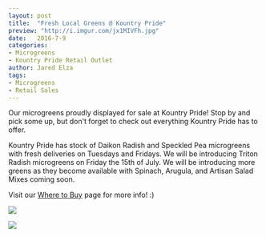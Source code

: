 ```yaml
---
layout: post
title:  "Fresh Local Greens @ Kountry Pride"
preview: "http://i.imgur.com/jx1MIVFh.jpg"
date:   2016-7-9
categories:
- Microgreens
- Kountry Pride Retail Outlet
author: Jared Elza
tags: 
- Microgreens
- Retail Sales
---
```


Our microgreens proudly displayed for sale at Kountry Pride! Stop by and pick some up, but don't forget to check out everything Kountry Pride has to offer. 

Kountry Pride has stock of Daikon Radish and Speckled Pea microgreens with fresh deliveries on Tuesdays and Fridays. We will be introducing Triton Radish microgreens on Friday the 15th of July. We will be introducing more greens as they become available with Spinach, Arugula, and Artisan Salad Mixes coming soon. 

Visit our [Where to Buy](http://elzahomestead.com/order/) page for more info! :)

[![](http://i.imgur.com/jx1MIVFh.jpg)](http://i.imgur.com/jx1MIVF.jpg)

[![](http://i.imgur.com/tk9S7Hxh.jpg)](http://i.imgur.com/tk9S7Hx.jpg)